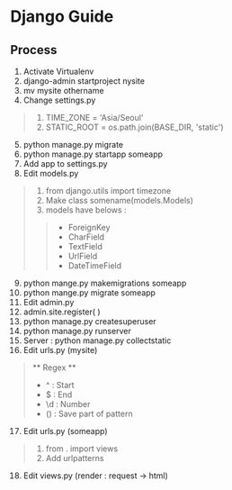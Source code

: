 # Django Guide

## Process

1. Activate Virtualenv
2. django-admin startproject nysite
3. mv mysite othername
4. Change settings.py 
> 1. TIME_ZONE = 'Asia/Seoul'
> 2. STATIC_ROOT = os.path.join(BASE\_DIR, 'static')
5. python manage.py migrate
6. python manage.py startapp someapp
7. Add app to settings.py
8. Edit models.py
> 1. from django.utils import timezone
> 2. Make class somename(models.Models)
> 3. models have belows :
>> * ForeignKey
>> * CharField
>> * TextField
>> * UrlField
>> * DateTimeField
9. python mange.py makemigrations someapp
10. python mange.py migrate someapp
11. Edit admin.py
12. admin.site.register( )
13. python manage.py createsuperuser
14. python manage.py runserver
15. Server : python manage.py collectstatic
16. Edit urls.py (mysite)
> ** Regex **
> * ^ : Start
> * $ : End
> * \d : Number
> * () : Save part of pattern
17. Edit urls.py (someapp)
> 1. from . import views
> 2. Add urlpatterns 
18. Edit views.py (render : request -> html)